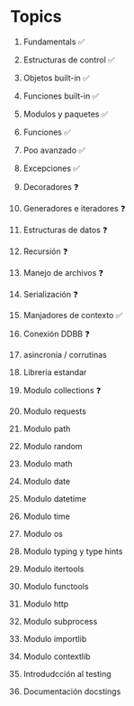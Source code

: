 # Topics

1. Fundamentals ✅
2. Estructuras de control ✅
3. Objetos built-in ✅
4. Funciones built-in ✅
5. Modulos y paquetes ✅
6. Funciones ✅
7. Poo avanzado ✅
8. Excepciones ✅
9. Decoradores ❓
10. Generadores e iteradores ❓
11. Estructuras de datos ❓
12. Recursión ❓
13. Manejo de archivos ❓
14. Serialización ❓
15. Manjadores de contexto ✅
16. Conexión DDBB ❓
17. asincronia / corrutinas
18. Libreria estandar

19. Modulo collections ❓
20. Modulo requests
21. Modulo path
22. Modulo random
23. Modulo math
24. Modulo date
25. Modulo datetime
26. Modulo time
27. Modulo os
28. Modulo typing y type hints
29. Modulo itertools
30. Modulo functools
31. Modulo http
32. Modulo subprocess
33. Modulo importlib
34. Modulo contextlib
35. Introdudcción al testing
36. Documentación docstings

